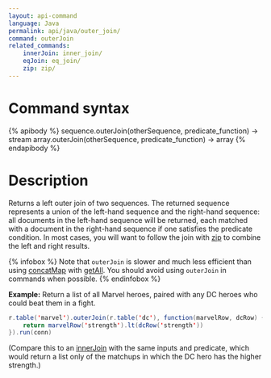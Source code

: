 ```yaml
---
layout: api-command
language: Java
permalink: api/java/outer_join/
command: outerJoin
related_commands:
    innerJoin: inner_join/
    eqJoin: eq_join/
    zip: zip/
---
```


# Command syntax #

{% apibody %}
sequence.outerJoin(otherSequence, predicate_function) &rarr; stream
array.outerJoin(otherSequence, predicate_function) &rarr; array
{% endapibody %}

# Description #

Returns a left outer join of two sequences. The returned sequence represents a union of the left-hand sequence and the right-hand sequence: all documents in the left-hand sequence will be returned, each matched with a document in the right-hand sequence if one satisfies the predicate condition. In most cases, you will want to follow the join with [zip](/api/java/zip) to combine the left and right results.


{% infobox %}
Note that `outerJoin` is slower and much less efficient than using [concatMap](/api/java/concat_map/) with [getAll](/api/java/get_all). You should avoid using `outerJoin` in commands when possible.
{% endinfobox %}

__Example:__ Return a list of all Marvel heroes, paired with any DC heroes who could beat them in a fight.

```java
r.table('marvel').outerJoin(r.table('dc'), function(marvelRow, dcRow) {
    return marvelRow('strength').lt(dcRow('strength'))
}).run(conn)
```

(Compare this to an [innerJoin](/api/java/inner_join) with the same inputs and predicate, which would return a list only of the matchups in which the DC hero has the higher strength.)